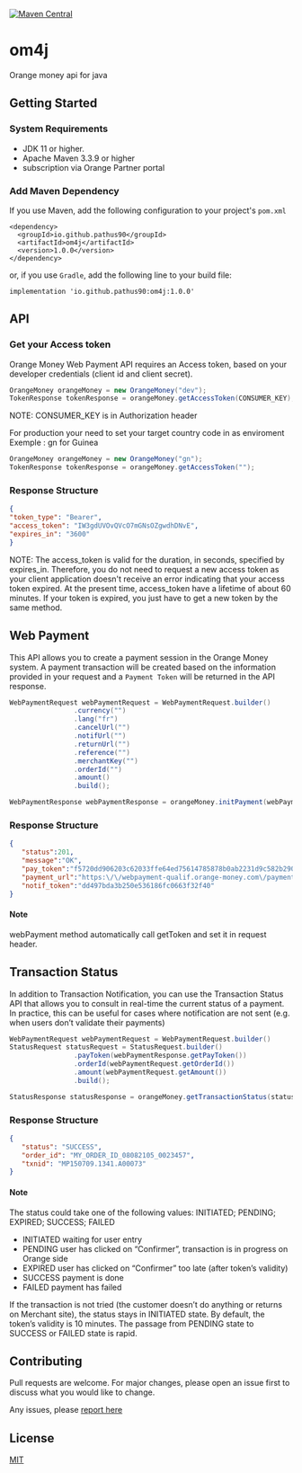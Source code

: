 [![Maven Central](https://img.shields.io/maven-central/v/io.github.pathus90/om4j.svg?label=Maven%20Central)](https://search.maven.org/search?q=g:%22io.github.pathus90%22%20AND%20a:%22om4j%22)

# om4j

Orange money api for java

## Getting Started

### System Requirements
 - JDK 11 or higher.
 - Apache Maven 3.3.9 or higher
 - subscription via Orange Partner portal
 
### Add Maven Dependency
If you use Maven, add the following configuration to your project's `pom.xml`
```maven
<dependency>
  <groupId>io.github.pathus90</groupId>
  <artifactId>om4j</artifactId>
  <version>1.0.0</version>
</dependency>
```
or, if you use `Gradle`, add the following line to your build file:
```
implementation 'io.github.pathus90:om4j:1.0.0'
```

## API

### Get your Access token
Orange Money Web Payment API requires an Access token, based on your developer credentials (client id and client secret).

``` java
OrangeMoney orangeMoney = new OrangeMoney("dev");
TokenResponse tokenResponse = orangeMoney.getAccessToken(CONSUMER_KEY);
```
NOTE:  CONSUMER_KEY is in Authorization header

For production your need to set your target country code in as enviroment 
Exemple : gn for Guinea

``` java
OrangeMoney orangeMoney = new OrangeMoney("gn");
TokenResponse tokenResponse = orangeMoney.getAccessToken("");

```
###  Response Structure
``` json
{
"token_type": "Bearer",
"access_token": "IW3gdUVOvQVcO7mGNsOZgwdhDNvE",
"expires_in": "3600"
}
```

NOTE: The access_token is valid for the duration, in seconds, specified by expires_in. Therefore, you do not need to request a new access token as your client application doesn't receive an error indicating that your access token expired. At the present time, access_token have a lifetime of about 60 minutes.
If your token is expired, you just have to get a new token by the same method.

## Web Payment
This API allows you to create a payment session in the Orange Money system. A payment transaction will be created based on the information provided in your request and a `Payment Token` will be returned in the API response.
``` java
WebPaymentRequest webPaymentRequest = WebPaymentRequest.builder()
				.currency("")
				.lang("fr")
				.cancelUrl("")
				.notifUrl("")
				.returnUrl("")
				.reference("")
				.merchantKey("")
				.orderId("")
				.amount()
				.build();

WebPaymentResponse webPaymentResponse = orangeMoney.initPayment(webPaymentRequest, "ACCESS_TOKEN");
```

###  Response Structure
``` json
{
   "status":201,
   "message":"OK",
   "pay_token":"f5720dd906203c62033ffe64ed75614785878b0ab2231d9c582b2908fca0ab9a",
   "payment_url":"https:\/\/webpayment-qualif.orange-money.com\/payment\/pay_token\/f5720dd906203c62033ffe64ed75614785878b0ab2231d9c582b2908fca0ab9a",
   "notif_token":"dd497bda3b250e536186fc0663f32f40"
}
```
#### Note
webPayment method automatically call getToken and set it in request header.

## Transaction Status
In addition to Transaction Notification, you can use the Transaction Status API that allows you to consult in real-time the current status of a payment. In practice, this can be useful for cases where notification are not sent (e.g. when users don’t validate their payments)

``` java
WebPaymentRequest webPaymentRequest = WebPaymentRequest.builder()
StatusRequest statusRequest = StatusRequest.builder()
				.payToken(webPaymentResponse.getPayToken())
				.orderId(webPaymentRequest.getOrderId())
				.amount(webPaymentRequest.getAmount())
				.build();

StatusResponse statusResponse = orangeMoney.getTransactionStatus(statusRequest, "ACCESS_TOKEN");

```
###  Response Structure

``` json
{
   "status": "SUCCESS",
   "order_id": "MY_ORDER_ID_08082105_0023457",
   "txnid": "MP150709.1341.A00073"
}
```
#### Note

The status could take one of the following values: INITIATED; PENDING; EXPIRED; SUCCESS; FAILED
- INITIATED waiting for user entry
- PENDING user has clicked on “Confirmer”, transaction is in progress on Orange side
- EXPIRED user has clicked on “Confirmer” too late (after token’s validity)
- SUCCESS payment is done
- FAILED payment has failed

If the transaction is not tried (the customer doesn’t do anything or returns on Merchant site), the status stays in INITIATED state. By default, the token’s validity is 10 minutes. The passage from PENDING state to SUCCESS or FAILED state is rapid.


## Contributing
Pull requests are welcome. For major changes, please open an issue first to discuss what you would like to change.

Any issues, please [report here](https://github.com/pathus90/om4j/issues)

## License
[MIT](https://choosealicense.com/licenses/mit/)
